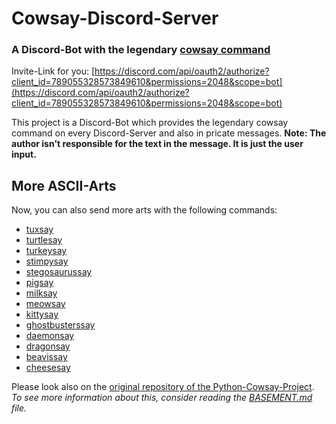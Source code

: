 # Cowsay-Discord-Server
### A Discord-Bot with the legendary [cowsay command](https://en.wikipedia.org/wiki/Cowsay)

Invite-Link for you: [https://discord.com/api/oauth2/authorize?client_id=789055328573849610&permissions=2048&scope=bot](https://discord.com/api/oauth2/authorize?client_id=789055328573849610&permissions=2048&scope=bot)

This project is a Discord-Bot which provides the legendary cowsay command on every Discord-Server and also in pricate messages. 
**Note: The author isn't responsible for the text in the message. It is just the user input.**

## More ASCII-Arts
Now, you can also send more arts with the following commands:
  - [tuxsay](http://justcoding.me/cowsay/tuxsay.jpg)
  - [turtlesay](http://justcoding.me/cowsay/turtlesay.jpg)
  - [turkeysay](http://justcoding.me/cowsay/turkeysay.jpg)
  - [stimpysay](http://justcoding.me/cowsay/stimpysay.jpg)
  - [stegosaurussay](http://justcoding.me/cowsay/stegosaurussay.jpg)
  - [pigsay](http://justcoding.me/cowsay/pigsay.jpg)
  - [milksay](http://justcoding.me/cowsay/milksay.jpg)
  - [meowsay](http://justcoding.me/cowsay/meowsay.jpg)
  - [kittysay](http://justcoding.me/cowsay/kittysay.jpg)
  - [ghostbusterssay](http://justcoding.me/cowsay/ghostbusterssay.jpg)
  - [daemonsay](http://justcoding.me/cowsay/daemonsay.jpg)
  - [dragonsay](http://justcoding.me/cowsay/dragonsay.jpg)
  - [beavissay](http://justcoding.me/cowsay/beavissay.jpg)
  - [cheesesay](http://justcoding.me/cowsay/cheesesay.jpg)


Please look also on the [original repository of the Python-Cowsay-Project](https://github.com/VaasuDevanS/cowsay-python). 
*To see more information about this, consider reading the [BASEMENT.md](https://github.com/just-dev-creator/Cowsay-Discord-Bot/blob/main/BASEMENT.md) file.*
